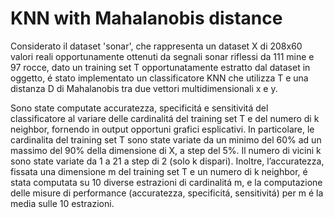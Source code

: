 # KNN with Mahalanobis distance
Considerato il dataset 'sonar', che rappresenta un dataset X di 208x60 valori reali opportunamente ottenuti da segnali sonar riflessi da 111 mine e 97 rocce, dato un training set T opportunatamente estratto dal dataset in oggetto, é stato implementato un classificatore KNN che utilizza T e una distanza D di Mahalanobis tra due vettori multidimensionali x e y.

Sono state computate accuratezza, specificitá e sensitivitá del classificatore al variare delle cardinalitá del training set T e del numero di k neighbor, fornendo in output  opportuni grafici esplicativi. In particolare, le cardinalita del training set T sono state variate da un minimo del 60% ad un massimo del 90% della dimensione di X, a step del 5%. Il numero di vicini k sono state variate da 1 a 21 a step di 2 (solo k dispari). Inoltre, l’accuratezza, fissata una dimensione m del training set T e un numero di k neighbor, é stata computata su 10 diverse estrazioni di cardinalitá m, e la computazione delle misure di performance (accuratezza, specificitá, sensitivitá) per m é la media sulle 10 estrazioni.
